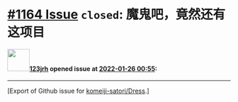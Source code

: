 # [\#1164 Issue](https://github.com/komeiji-satori/Dress/issues/1164) `closed`: 魔鬼吧，竟然还有这项目

#### <img src="https://avatars.githubusercontent.com/u/45724763?u=0359821eaa5ec5aada5514dd2a21f6232d94a63e&v=4" width="50">[123jrh](https://github.com/123jrh) opened issue at [2022-01-26 00:55](https://github.com/komeiji-satori/Dress/issues/1164):






-------------------------------------------------------------------------------



[Export of Github issue for [komeiji-satori/Dress](https://github.com/komeiji-satori/Dress).]
